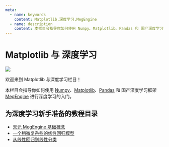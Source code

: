 ```yaml
---
meta:
  - name: keywords
    content: Matplotlib,深度学习,MegEngine
  - name: description
    content: 本栏目会指导你如何使用 Numpy、Matplotlib、Pandas 和 国产深度学习框架 MegEngine 进行深度学习的入门。
---
```


# Matplotlib 与 深度学习

<p></p><p></p>

<a href="https://megengine.org.cn/?id=MatplotlibDeep_pic_index_01" target="_blank">
  <img src="https://static.numpy.org.cn/inside/megengin_0001.png">
</a>

<p></p><p></p>

欢迎来到 Matplotlib 与深度学习栏目！

本栏目会指导你如何使用 [Numpy](https://www.numpy.org.cn/)、[Matplotlib](https://www.matplotlib.org.cn/)、[Pandas](https://www.pypandas.cn/) 和 国产深度学习框架[MegEngine](https://megengine.org.cn/?id=MatplotlibDeep_pic_index_01) 进行深度学习的入门。

## 为深度学习新手准备的教程目录

- [天元 MegEngine 基础概念](/deep/beginner/megengine_basic_concepts.html)
- [一个稍微复杂些的线性回归模型](/deep/beginner/learning_from_linear_regression.html)
- [从线性回归到线性分类](/deep/beginner/from_linear_regression_to_linear_classification.html)
